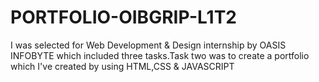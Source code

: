 # PORTFOLIO-OIBGRIP-L1T2
I was selected for Web Development & Design internship by OASIS INFOBYTE which included three tasks.Task two was to create a portfolio which I've created by using HTML,CSS & JAVASCRIPT

